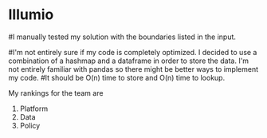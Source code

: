 # Illumio

#I manually tested my solution with the boundaries listed in the input.

#I'm not entirely sure if my code is completely optimized. I decided to use a combination of a hashmap and a dataframe in order to store the data. I'm not entirely familiar with pandas so there might be better ways to implement my code. 
#It should be O(n) time to store and O(n) time to lookup.


My rankings for the team are
1. Platform
2. Data
3. Policy
